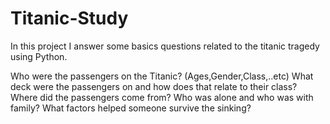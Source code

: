 # Titanic-Study
In this project I answer some basics questions related to the titanic tragedy using Python.

Who were the passengers on the Titanic? (Ages,Gender,Class,..etc)
What deck were the passengers on and how does that relate to their class?
Where did the passengers come from?
Who was alone and who was with family?
What factors helped someone survive the sinking?
